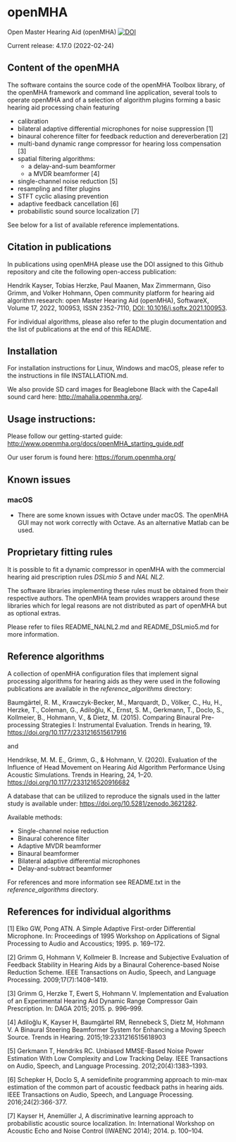 # openMHA

Open Master Hearing Aid (openMHA) [![DOI](https://zenodo.org/badge/DOI/10.5281/zenodo.4569575.svg)](https://doi.org/10.5281/zenodo.4569575)

Current release: 4.17.0 (2022-02-24)

## Content of the openMHA

The software contains the source code of the openMHA Toolbox library, of the
openMHA framework and command line application, several tools to operate openMHA and of a selection of algorithm
plugins forming a basic hearing aid processing chain featuring

* calibration
* bilateral adaptive differential microphones for noise suppression [1]
* binaural coherence filter for feedback reduction and dereverberation [2]
* multi-band dynamic range compressor for hearing loss compensation [3]
* spatial filtering algorithms:
    * a delay-and-sum beamformer
    * a MVDR beamformer [4]
* single-channel noise reduction [5]
* resampling and filter plugins
* STFT cyclic aliasing prevention
* adaptive feedback cancellation [6]
* probabilistic sound source localization [7]

See below for a list of available reference implementations.

## Citation in publications

In publications using openMHA please use the DOI assigned to this Github repository
and cite the following open-access publication:


Hendrik Kayser, Tobias Herzke, Paul Maanen, Max Zimmermann, Giso Grimm, and Volker Hohmann,
Open community platform for hearing aid algorithm research: open Master Hearing Aid (openMHA),
SoftwareX, Volume 17, 2022, 100953, ISSN 2352-7110, [DOI: 10.1016/j.softx.2021.100953](https://doi.org/10.1016/j.softx.2021.100953).


For individual algorithms, please also refer to the plugin documentation and the 
list of publications at the end of this README.

## Installation

For installation instructions for Linux, Windows and macOS, please refer
to the instructions in file INSTALLATION.md.

We also provide SD card images for Beaglebone Black with the Cape4all
sound card here: http://mahalia.openmha.org/.

## Usage instructions:

Please follow our getting-started guide:
http://www.openmha.org/docs/openMHA_starting_guide.pdf

Our user forum is found here:
https://forum.openmha.org/

## Known issues
### macOS
* There are some known issues with Octave under macOS.  The openMHA GUI may
  not work correctly with Octave. As an alternative Matlab can be used.

## Proprietary fitting rules
It is possible to fit a dynamic compressor in openMHA with the
commercial hearing aid prescription rules *DSLmio 5* and *NAL NL2*.

The software libraries implementing these rules must be obtained from
their respective authors.  The openMHA team provides wrappers around
these libraries which for legal reasons are not distributed as part of
openMHA but as optional extras.

Please refer to files README_NALNL2.md and README_DSLmio5.md for more
information.

## Reference algorithms

A collection of openMHA configuration files that implement signal
processing algorithms for hearing aids as they were used in the 
following publications are available in the *reference_algorithms* directory:

Baumgärtel, R. M., Krawczyk-Becker, M., Marquardt, D., Völker, C.,
Hu, H., Herzke, T., Coleman, G., Adiloğlu, K., Ernst, S. M., Gerkmann, T., 
Doclo, S., Kollmeier, B., Hohmann, V., & Dietz, M. (2015). Comparing 
Binaural Pre-processing Strategies I: Instrumental Evaluation. Trends 
in hearing, 19.
https://doi.org/10.1177/2331216515617916

and

Hendrikse, M. M. E., Grimm, G., & Hohmann, V. (2020). Evaluation of
the Influence of Head Movement on Hearing Aid Algorithm Performance
Using Acoustic Simulations. Trends in Hearing, 24, 1–20. 
https://doi.org/10.1177/2331216520916682

A database that can be utilized to reproduce the signals used in the latter
study is available under: https://doi.org/10.5281/zenodo.3621282.
 
Available methods:

* Single-channel noise reduction
* Binaural coherence filter
* Adaptive MVDR beamformer
* Binaural beamformer
* Bilateral adaptive differential microphones
* Delay-and-subtract beamformer

For references and more information see README.txt in the
 *reference_algorithms* directory.

## References for individual algorithms

[1] Elko GW, Pong ATN. A Simple Adaptive First-order Differential
Microphone. In: Proceedings of 1995 Workshop on Applications of Signal
Processing to Audio and Accoustics; 1995. p. 169–172.

[2] Grimm G, Hohmann V, Kollmeier B. Increase and Subjective
Evaluation of Feedback Stability in Hearing Aids by a Binaural
Coherence-based Noise Reduction Scheme. IEEE Transactions on Audio,
Speech, and Language Processing. 2009;17(7):1408–1419.

[3] Grimm G, Herzke T, Ewert S, Hohmann V. Implementation and
Evaluation of an Experimental Hearing Aid Dynamic Range Compressor
Gain Prescription. In: DAGA 2015; 2015. p. 996–999.

[4] Adiloğlu K, Kayser H, Baumgärtel RM, Rennebeck S, Dietz M, Hohmann
V. A Binaural Steering Beamformer System for Enhancing a Moving Speech
Source. Trends in Hearing. 2015;19:2331216515618903

[5] Gerkmann T, Hendriks RC. Unbiased MMSE-Based Noise Power
Estimation With Low Complexity and Low Tracking Delay. IEEE
Transactions on Audio, Speech, and Language
Processing. 2012;20(4):1383–1393.

[6] Schepker H, Doclo S, A semidefinite programming approach to
min-max estimation of the common part of acoustic feedback paths in
hearing aids. IEEE Transactions on Audio, Speech, and Language
Processing. 2016;24(2):366-377.

[7] Kayser H, Anemüller J, A discriminative learning approach to
probabilistic acoustic source localization. In: International Workshop
on Acoustic Echo and Noise Control (IWAENC 2014); 2014. p. 100–104.
